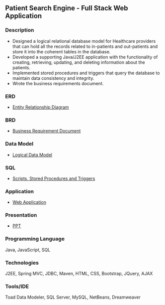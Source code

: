 ## Patient Search Engine - Full Stack Web Application

### Description
* Designed a logical relational database model for Healthcare providers that can hold all the records related to in-patients and out-patients and store it into the coherent tables in the database. 
* Developed a supporting Java/J2EE application with the functionality of creating, retrieving, updating, and deleting information about the patients.
* Implemented stored procedures and triggers that query the database to maintain data consistency and integrity.
* Wrote the business requirements document.

### ERD
* [Entity Relationship Diagram](https://github.com/agrawal-priyank/Patient-Database-Search-Engine/blob/master/erd/erd.jpg)

### BRD
* [Business Requirement Document](https://github.com/agrawal-priyank/Patient-Database-Search-Engine/blob/master/brd/Business%20Requirement%20Document%20for%20Patient%20Model%20by%20PARSd.docx)

### Data Model
* [Logical Data Model](https://github.com/agrawal-priyank/Patient-Database-Search-Engine/tree/master/model)

### SQL
* [Scripts, Stored Procedures and Triggers](https://github.com/agrawal-priyank/Patient-Database-Search-Engine/tree/master/sql)

### Application
* [Web Application](https://github.com/agrawal-priyank/Patient-Database-Search-Engine/tree/master/application)

### Presentation
* [PPT](https://github.com/agrawal-priyank/Patient-Database-Search-Engine/tree/master/presentation)

### Programming Language 
Java, JavaScript, SQL

### Technologies
J2EE, Spring MVC, JDBC, Maven, HTML, CSS, Bootstrap, JQuery, AJAX

### Tools/IDE
Toad Data Modeler, SQL Server, MySQL, NetBeans, Dreamweaver
